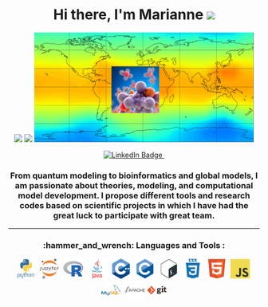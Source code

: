  
<h1 align="center">
  Hi there, I'm Marianne  
  <img src="https://media.giphy.com/media/hvRJCLFzcasrR4ia7z/giphy.gif" width="30px"/>
</h1>

<div id="header" align="center">
  

<p float="center">
  <img src="https://media.giphy.com/media/H2j3QIFdyXKus/giphy.gif" height="220" />
  <img src="https://media.giphy.com/media/11i03wSzIuNXiw/giphy.gif" height="220" /> 
  <img src="https://github.com/marianne-s/marianne-s/blob/main/microplasticTransportM_Seijo.png" height="220" />
</p>

</div>

<div id="badges" align="center">
  <a href="https://www.linkedin.com/in/marianneseijo-rd/">
  <img src="https://img.shields.io/badge/LinkedIn-blue?style=for-the-badge&logo=linkedin&logoColor=white" alt="LinkedIn Badge" height="30"/>
    </a>
  <img src="https://komarev.com/ghpvc/?username=marianne-s&style=flat-square&color=blue" alt="" height="30"/>

</div>
<h3 align="center">

From quantum modeling to bioinformatics and global models, I am passionate about theories, modeling, and computational model development.
I propose different tools and research codes based on scientific projects in which I have had the great luck to participate with great team. 
    </h3>

***
<h3 align="center">
:hammer_and_wrench: Languages and Tools :
  </h3>
<div align="center">
    <img src="https://github.com/devicons/devicon/blob/master/icons/python/python-original-wordmark.svg" title="Python" alt="Python" height="40" height="40"/>&nbsp;
    <img src="https://github.com/devicons/devicon/blob/master/icons/jupyter/jupyter-original-wordmark.svg" title="Jupyter" alt="Jupyter " height="40" height="40"/>&nbsp;
    <img src="https://github.com/devicons/devicon/blob/master/icons/r/r-original.svg" title="R" alt="R" width="40" height="40"/>&nbsp;  
 <img src="https://github.com/devicons/devicon/blob/master/icons/java/java-original-wordmark.svg" title="Java" alt="Java" width="40" height="40"/>&nbsp;
  <img src="https://github.com/devicons/devicon/blob/master/icons/cplusplus/cplusplus-original.svg" title="C++" alt="C++" width="40" height="40"/>&nbsp;
  <img src="https://github.com/devicons/devicon/blob/master/icons/c/c-original.svg" title="C" alt="C" width="40" height="40"/>&nbsp;
    <img src="https://github.com/devicons/devicon/blob/master/icons/bash/bash-original.svg" title="Bash" alt="Bash" width="40" height="40"/>&nbsp;
  <img src="https://github.com/devicons/devicon/blob/master/icons/css3/css3-plain-wordmark.svg"  title="CSS3" alt="CSS" width="40" height="40"/>&nbsp;
  <img src="https://github.com/devicons/devicon/blob/master/icons/html5/html5-original.svg" title="HTML5" alt="HTML" width="40" height="40"/>&nbsp;
  <img src="https://github.com/devicons/devicon/blob/master/icons/javascript/javascript-original.svg" title="JavaScript" alt="JavaScript" height="40" height="40"/>&nbsp;
  <img src="https://github.com/devicons/devicon/blob/master/icons/mysql/mysql-original-wordmark.svg" title="MySQL"  alt="MySQL" width="40" height="40"/>&nbsp;
    <img src="https://github.com/devicons/devicon/blob/master/icons/apache/apache-line-wordmark.svg" title="Git" **alt="Git" width="40" height="40"/>
<img src="https://github.com/devicons/devicon/blob/master/icons/git/git-original-wordmark.svg" title="Git" **alt="Git" width="40" height="40"/>
</div>


<!--
**marianne-s/marianne-s** is a ✨ _special_ ✨ repository because its `README.md` (this file) appears on your GitHub profile.

Here are some ideas to get you started:

- 🔭 I’m currently working on ...
- 🌱 I’m currently learning ...
- 👯 I’m looking to collaborate on ...
- 🤔 I’m looking for help with ...
- 💬 Ask me about ...
- 📫 How to reach me: ...
- 😄 Pronouns: ...
- ⚡ Fun fact: ...
-->
